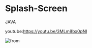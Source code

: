 # Splash-Screen
JAVA

youtube:https://youtu.be/3MLm8bx0pNI

![from](https://user-images.githubusercontent.com/71060268/144983214-6e76aac2-0141-424f-8815-3a865375cb3e.png)
